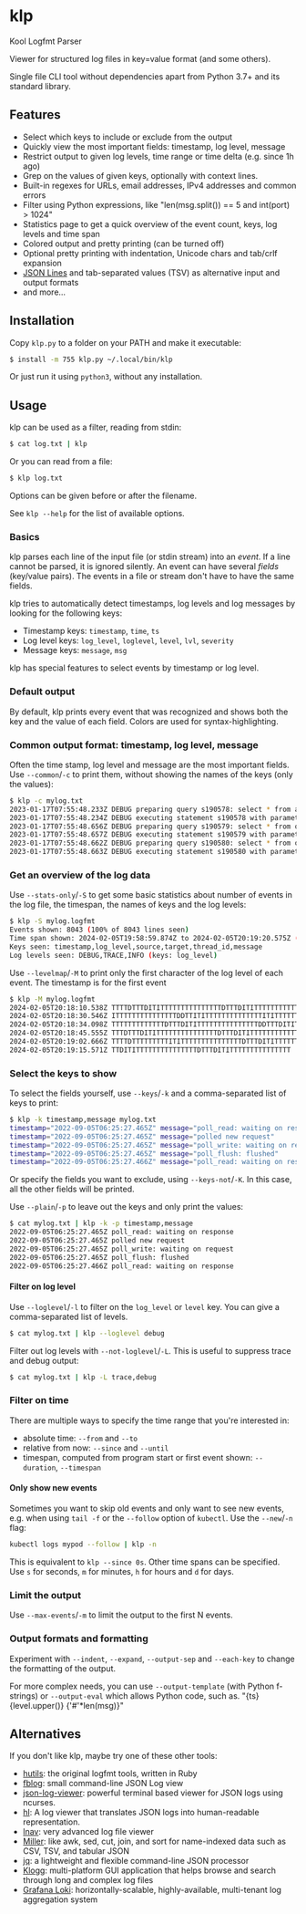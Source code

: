 # klp

Kool Logfmt Parser

Viewer for structured log files in key=value format (and some others).

Single file CLI tool without dependencies apart from Python 3.7+ and its standard library. 

## Features

- Select which keys to include or exclude from the output
- Quickly view the most important fields: timestamp, log level, message
- Restrict output to given log levels, time range or time delta (e.g. since 1h ago)
- Grep on the values of given keys, optionally with context lines. 
- Built-in regexes for URLs, email addresses, IPv4 addresses and common errors
- Filter using Python expressions, like "len(msg.split()) == 5 and int(port) > 1024"
- Statistics page to get a quick overview of the event count, keys, log levels and time span
- Colored output and pretty printing (can be turned off)
- Optional pretty printing with indentation, Unicode chars and tab/crlf expansion
- [JSON Lines](https://jsonlines.org) and tab-separated values (TSV) as alternative input and output formats
- and more...

## Installation

Copy `klp.py` to a folder on your PATH and make it executable:

```bash
$ install -m 755 klp.py ~/.local/bin/klp
```

Or just run it using `python3`, without any installation.

## Usage

klp can be used as a filter, reading from stdin:

```bash
$ cat log.txt | klp
```

Or you can read from a file:

```bash
$ klp log.txt
```

Options can be given before or after the filename.

See `klp --help` for the list of available options.

### Basics

klp parses each line of the input file (or stdin stream) into an *event*.
If a line cannot be parsed, it is ignored silently.
An event can have several *fields* (key/value pairs).
The events in a file or stream don't have to have the same fields.

klp tries to automatically detect timestamps, log levels and log messages
by looking for the following keys:

* Timestamp keys: `timestamp`, `time`, `ts`
* Log level keys: `log_level`, `loglevel`, `level`, `lvl`, `severity`
* Message keys: `message`, `msg`

klp has special features to select events by timestamp or log level.


### Default output

By default, klp prints every event that was recognized and shows both the key and the value of each field.
Colors are used for syntax-highlighting.

### Common output format: timestamp, log level, message

Often the time stamp, log level and message are the most important fields.
Use `--common`/`-c` to print them, without showing the names of the keys (only the values):

```bash
$ klp -c mylog.txt
2023-01-17T07:55:48.233Z DEBUG preparing query s190578: select * from applications
2023-01-17T07:55:48.234Z DEBUG executing statement s190578 with parameters: []
2023-01-17T07:55:48.656Z DEBUG preparing query s190579: select * from oauthproviderconfig where id = 0
2023-01-17T07:55:48.657Z DEBUG executing statement s190579 with parameters: []
2023-01-17T07:55:48.662Z DEBUG preparing query s190580: select * from oauthproviderconfig where id = 0
2023-01-17T07:55:48.663Z DEBUG executing statement s190580 with parameters: []
```

### Get an overview of the log data

Use `--stats-only`/`-S` to get some basic statistics about number of events in the log file,
the timespan, the names of keys and the log levels:

```bash
$ klp -S mylog.logfmt
Events shown: 8043 (100% of 8043 lines seen)
Time span shown: 2024-02-05T19:58:59.874Z to 2024-02-05T20:19:20.575Z (0:20:20.701000)
Keys seen: timestamp,log_level,source,target,thread_id,message
Log levels seen: DEBUG,TRACE,INFO (keys: log_level)
```

Use `--levelmap`/`-M` to print only the first character of the log level of each event.
The timestamp is for the first event 

```bash
$ klp -M mylog.logfmt
2024-02-05T20:18:10.538Z TTTTDTTTDITITTTTTTTTTTTTTTTDTTTDITITTTTTTTTTTTTTTTDTTTDITITTTTTTTTTTTTTTTDTTTDIT
2024-02-05T20:18:30.546Z ITTTTTTTTTTTTTTTDDTTITITTTTTTTTTTTTTTITITTTTTTTTTTTTTTTTITITTTTTTTTTTTTTTTTITITT
2024-02-05T20:18:34.098Z TTTTTTTTTTTTTDTTTDITITTTTTTTTTTTTTTTDDTTTDITITTTTTTTTTTTTTTTDTTTDITITTTTTTTTTTTT
2024-02-05T20:18:45.555Z TTTDTTTDITITTTTTTTTTTTTTTTDTTTDITITTTTTTTTTTTTTTTDTTTDITITTTTTTTTTTTTTTTDTITITTT
2024-02-05T20:19:02.666Z TTTTDTTTTTTTTTITITTTTTTTTTTTTTTTDTTTDITITTTTTTTTTTTTTTTDTTTDITITTTTTTTTTTTTTTTDT
2024-02-05T20:19:15.571Z TTDITITTTTTTTTTTTTTTTDTTTDITITTTTTTTTTTTTTTT
```

### Select the keys to show

To select the fields yourself, use `--keys`/`-k` and a comma-separated list of keys to print:

```bash
$ klp -k timestamp,message mylog.txt
timestamp="2022-09-05T06:25:27.465Z" message="poll_read: waiting on response"
timestamp="2022-09-05T06:25:27.465Z" message="polled new request"
timestamp="2022-09-05T06:25:27.465Z" message="poll_write: waiting on request"
timestamp="2022-09-05T06:25:27.465Z" message="poll_flush: flushed"
timestamp="2022-09-05T06:25:27.466Z" message="poll_read: waiting on response"
```

Or specify the fields you want to exclude, using `--keys-not`/`-K`.
In this case, all the other fields will be printed.

Use `--plain`/`-p` to leave out the keys and only print the values:

```bash
$ cat mylog.txt | klp -k -p timestamp,message
2022-09-05T06:25:27.465Z poll_read: waiting on response
2022-09-05T06:25:27.465Z polled new request
2022-09-05T06:25:27.465Z poll_write: waiting on request
2022-09-05T06:25:27.465Z poll_flush: flushed
2022-09-05T06:25:27.466Z poll_read: waiting on response
```

#### Filter on log level

Use `--loglevel`/`-l` to filter on the `log_level` or `level` key.
You can give a comma-separated list of levels.

```bash
$ cat mylog.txt | klp --loglevel debug
```

Filter out log levels with `--not-loglevel`/`-L`.
This is useful to suppress trace and debug output:

```bash
$ cat mylog.txt | klp -L trace,debug
```

### Filter on time

There are multiple ways to specify the time range that you're interested in:

* absolute time: `--from` and `--to` 
* relative from now: `--since` and `--until` 
* timespan, computed from program start or first event shown: `--duration`, `--timespan`

#### Only show new events

Sometimes you want to skip old events and only want to see new events, e.g. when using `tail -f` or the `--follow` option of `kubectl`.
Use the `--new`/`-n` flag:

```bash
kubectl logs mypod --follow | klp -n
```

This is equivalent to `klp --since 0s`.
Other time spans can be specified.
Use `s` for seconds, `m` for minutes, `h` for hours and `d` for days.

### Limit the output

Use `--max-events`/`-m` to limit the output to the first N events.

### Output formats and formatting

Experiment with `--indent`, `--expand`, `--output-sep` and `--each-key` to change the formatting of the output.

For more complex needs, you can use `--output-template` (with Python f-strings) or `--output-eval` which allows Python code, such as. "{ts} {level.upper()} {'#'*len(msg)}"

## Alternatives

If you don't like klp, maybe try one of these other tools:

- [hutils](https://github.com/brandur/hutils): the original logfmt tools, written in Ruby
- [fblog](https://github.com/brocode/fblog): small command-line JSON Log view
- [json-log-viewer](https://github.com/gistia/json-log-viewer): powerful terminal based viewer for JSON logs using ncurses.
- [hl](https://github.com/pamburus/hl): A log viewer that translates JSON logs into human-readable representation.
- [lnav](https://lnav.org): very advanced log file viewer
- [Miller](https://github.com/johnkerl/miller): like awk, sed, cut, join, and sort for name-indexed data such as CSV, TSV, and tabular JSON 
- [jq](https://jqlang.github.io/jq/): a lightweight and flexible command-line JSON processor
- [Klogg](https://github.com/variar/klogg): multi-platform GUI application that helps browse and search through long and complex log files
- [Grafana Loki](https://grafana.com/docs/loki/latest/visualize/grafana/): horizontally-scalable, highly-available, multi-tenant log aggregation system
